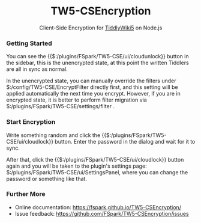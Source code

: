 <div align="center">

# TW5-CSEncryption

Client-Side Encryption for [TiddlyWiki5](https://tiddlywiki.com) on Node.js
</div>

### Getting Started
You can see the {{$:/plugins/FSpark/TW5-CSE/ui/cloudunlock}} button in the sidebar, this is the unencrypted state, at this point the written Tiddlers are all in sync as normal.

In the unencrypted state, you can manually override the filters under $:/config/TW5-CSE/EncryptFilter directly first, and this setting will be applied automatically the next time you encrypt. However, if you are in encrypted state, it is better to perform filter migration via $:/plugins/FSpark/TW5-CSE/settings/filter .

### Start Encryption

Write something random and click the {{$:/plugins/FSpark/TW5-CSE/ui/cloudlock}} button. Enter the password in the dialog and wait for it to sync.

After that, click the {{$:/plugins/FSpark/TW5-CSE/ui/cloudlock}} button again and you will be taken to the plugin's settings page: $:/plugins/FSpark/TW5-CSE/ui/SettingsPanel, where you can change the password or something like that.

### Further More
* Online documentation: <https://fspark.github.io/TW5-CSEncryption/>
* Issue feedback: <https://github.com/FSpark/TW5-CSEncryption/issues>